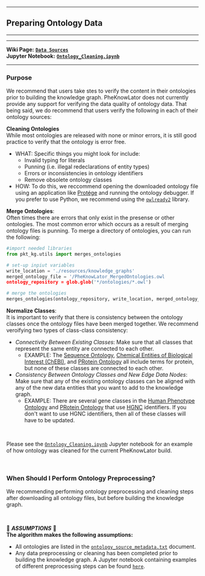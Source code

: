 ***
## Preparing Ontology Data 
***
***

**Wiki Page:** **[`Data Sources`](https://github.com/callahantiff/PheKnowLator/wiki/v2-Data-Sources#ontologies)**  
**Jupyter Notebook:** **[`Ontology_Cleaning.ipynb`](https://github.com/callahantiff/PheKnowLator/blob/master/Ontology_Cleaning.ipynb)**  

___

### Purpose
We recommend that users take stes to verify the content in their ontologies prior to building the knowledge graph. PheKnowLator does not currently provide any support for verifying the data quality of ontology data. That being said, we do recommend that users verify the following in each of their ontology sources:  

**Cleaning Ontologies**  
While most ontologies are released with none or minor errors, it is still good practice to verify that the ontology is error free.  
- WHAT: Specific things you might look for include:  
  - Invalid typing for literals  
  - Punning (i.e. illegal redeclarations of entity types)  
  - Errors or inconsistencies in ontology identifiers  
  - Remove obsolete ontology classes  
- HOW: To do this, we reccommend opening the downloaded ontology file using an application like [Protége](https://protege.stanford.edu/) and running the ontology debugger. If you prefer to use Python, we recommend using the [`owlready2`](https://pypi.org/project/Owlready2/) library. 

**Merge Ontologies**:  
Often times there are errors that only exist in the presense or other ontologies. The most common error which occurs as a result of merging ontology files is punning. To merge a directory of ontologies, you can run the following:  

  ```python   
  #import needed libraries
  from pkt_kg.utils import merges_ontologies
  
  # set-up inpiut variables
  write_location = './resources/knowledge_graphs'
  merged_ontology_file = '/PheKnowLator_MergedOntologies.owl
  ontology_repository = glob.glob('*/ontologies/*.owl')
  
  # merge the ontologies
  merges_ontologies(ontology_repository, write_location, merged_ontology_file)
  ```

**Normalize Classes**:  
It is important to verify that there is consistency between the ontology classes once the ontology files have been merged together. We recommend veroifying two types of class-class consistency:  
- _Connectivity Between Existing Classes_: Make sure that all classes that represent the same entity are connected to each other.   
  - EXAMPLE: The [Sequence Ontology](http://www.sequenceontology.org/), [Chemical Entities of Biological Interest (ChEBI)](https://www.ebi.ac.uk/chebi), and [PRotein Ontology](https://proconsortium.org/) all include terms for protein, but none of these classes are connected to each other.  
- _Consistency Between Ontology Classes and New Edge Data Nodes_: Make sure that any of the existing ontology classes can be aligned with any of the new data entities that you want to add to the knowledge graph.   
  - EXAMPLE: There are several gene classes in the [Human Phenotype Ontology](https://hpo.jax.org/) and [PRotein Ontology](https://proconsortium.org/) that use [HGNC](https://www.genenames.org/) identifiers. If you don't want to use HGNC identifiers, then all of these classes will have to be updated.  

<br>

Please see the [`Ontology_Cleaning.ipynb`](https://github.com/callahantiff/PheKnowLator/blob/master/Ontology_Cleaning.ipynb) Jupyter notebook for an example of how ontology was cleaned for the current PheKnowLator build. 

<br>

### When Should I Perform Ontology Preprocessing?  
We recommending performing ontology preprocessing and cleaning steps after downloading all ontology files, but before building the knowledge graph.       

<br>

🛑 *<b>ASSUMPTIONS</b>* 🛑  
**The algorithm makes the following assumptions:**
- All ontologies are listed in the [`ontology_source_metadata.txt`](https://github.com/callahantiff/PheKnowLator/blob/master/resources/ontologies/ontology_source_metadata.txt) document.   
- Any data preprocessing or cleaning has been completed prior to building the knowledge graph. A Jupyter notebook containing examples of different preprocessing steps can be found [`here`](https://github.com/callahantiff/PheKnowLator/blob/master/Ontology_Cleaning.ipynb).  
